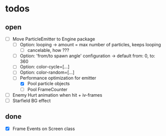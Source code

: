 # todos

## open

* [ ] Move ParticleEmitter to Engine package
  * [ ] Option: looping -> amount = max number of particles, keeps looping
    * [ ] cancelable, how ???
  * [ ] Option: 'from/to spawn angle' configuration -> default from: 0, to: 360
  * [ ] Option: color-cycle=[...]
  * [ ] Option: color-random=[...]
  * [ ] Performance optimization for emitter
    * [x] Pool particle objects
    * [ ] Pool FrameCounter
* [ ] Enemy Hurt animation when hit + iv-frames
* [ ] Starfield BG effect

## done
* [x] Frame Events on Screen class